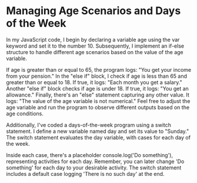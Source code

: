 # Managing Age Scenarios and Days of the Week
 
In my JavaScript code, I begin by declaring a variable age using the var keyword and set it to the number 10. Subsequently, I implement an if-else structure to handle different age scenarios based on the value of the age variable.

If age is greater than or equal to 65, the program logs: "You get your income from your pension."
In the "else if" block, I check if age is less than 65 and greater than or equal to 18. If true, it logs: "Each month you get a salary."
Another "else if" block checks if age is under 18. If true, it logs: "You get an allowance."
Finally, there's an "else" statement capturing any other value. It logs: "The value of the age variable is not numerical."
Feel free to adjust the age variable and run the program to observe different outputs based on the age conditions.

Additionally, I've coded a days-of-the-week program using a switch statement. I define a new variable named day and set its value to "Sunday." The switch statement evaluates the day variable, with cases for each day of the week.

Inside each case, there's a placeholder console.log('Do something'), representing activities for each day. Remember, you can later change 'Do something' for each day to your desirable activity. The switch statement includes a default case logging 'There is no such day' at the end.